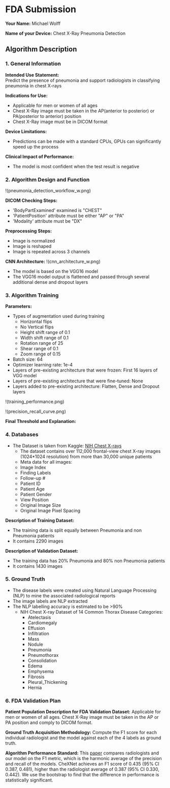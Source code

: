# FDA  Submission

**Your Name:** 
Michael Wolff

**Name of your Device:** 
Chest X-Ray Pneumonia Detection

## Algorithm Description 

### 1. General Information

**Intended Use Statement:**  
Predict the presence of pneumonia and support radiologists in classifying pneumonia in chest X-rays

**Indications for Use:** 
- Applicable for men or women of all ages
- Chest X-Ray image must be taken in the AP(anterior to posterior) or PA(posterior to anterior) position
- Chest X-Ray image must be in DICOM format

**Device Limitations:**
- Predictions can be made with a standard CPUs, GPUs can significantly speed up the process

**Clinical Impact of Performance:**
- The model is most confident when the test result is negative

### 2. Algorithm Design and Function

!(pneumonia_detection_workflow_w.png)

**DICOM Checking Steps:**
- 'BodyPartExamined' examined is "CHEST"
- 'PatientPosition' attribute must be either "AP" or "PA"
- 'Modality' attribute must be "DX"

**Preprocessing Steps:**
- Image is normalized
- Image is reshaped
- Image is repeated across 3 channels

**CNN Architecture:**
!(cnn_architecture_w.png)
- The model is based on the VGG16 model
- The VGG16 model output is flattened and passed through several additional dense and dropout layers

### 3. Algorithm Training

**Parameters:**
- Types of augmentation used during training
  - Horizontal flips
  - No Vertical flips
  - Height shift range of 0.1
  - Width shift range of 0.1
  - Rotation range of 25
  - Shear range of 0.1
  - Zoom range of 0.15
- Batch size: 64
- Optimizer learning rate: 1e-4
- Layers of pre-existing architecture that were frozen: First 16 layers of VGG model
- Layers of pre-existing architecture that were fine-tuned: None
- Layers added to pre-existing architecture: Flatten, Dense and Dropout layers

!(training_performance.png)

!(precision_recall_curve.png)

**Final Threshold and Explanation:**

### 4. Databases

- The Dataset is taken from Kaggle: [NIH Chest X-rays](https://www.kaggle.com/datasets/nih-chest-xrays/data)
  - The dataset contains over 112,000 frontal-view chest X-ray images (1024*1024 resolution) from more than 30,000 unique patients
  -  Meta data for all images: 
    - Image Index
    - Finding Labels
    - Follow-up #
    - Patient ID
    - Patient Age
    - Patient Gender
    - View Position
    - Original Image Size
    - Original Image Pixel Spacing

**Description of Training Dataset:** 

- The training data is split equally between Pneumonia and non Pneumonia patients
- It contains 2290 images

**Description of Validation Dataset:** 

- The training data has 20% Pneumonia and 80% non Pneumonia patients
- It contains 1430 images

### 5. Ground Truth

- The disease labels were created using Natural Language Processing (NLP) to mine the associated radiological reports
- The image labels are NLP extracted
- The NLP labelling accuracy is estimated to be >90%
  - NIH Chest X-ray Dataset of 14 Common Thorax Disease Categories:
    - Atelectasis
    - Cardiomegaly
    - Effusion
    - Infiltration
    - Mass
    - Nodule
    - Pneumonia
    - Pneumothorax
    - Consolidation
    - Edema
    - Emphysema
    - Fibrosis
    - Pleural_Thickening
    - Hernia

### 6. FDA Validation Plan

**Patient Population Description for FDA Validation Dataset:**
Applicable for men or women of all ages. Chest X-Ray image must be taken in the AP or PA position and comply to DICOM format.

**Ground Truth Acquisition Methodology:**
Compute the F1 score for each individual radiologist and the model against each of the 4 labels as ground truth.

**Algorithm Performance Standard:**
This [paper](https://arxiv.org/pdf/1711.05225) compares radiologists and our model on the F1 metric, which is the harmonic average of the precision and recall of the models. CheXNet achieves an F1 score of 0.435 (95% CI 0.387, 0.481), higher than the radiologist average of 0.387 (95% CI 0.330, 0.442). We use the bootstrap to find that the difference in performance is statistically significant.
